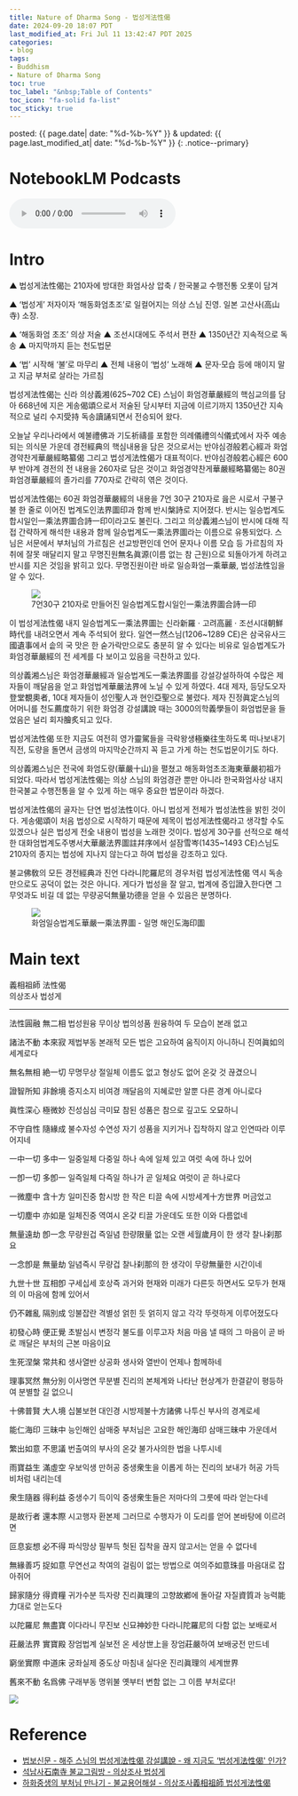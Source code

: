 ```yaml
---
title: Nature of Dharma Song - 법성게法性偈
date: 2024-09-20 18:07 PDT
last_modified_at: Fri Jul 11 13:42:47 PDT 2025
categories:
- blog
tags:
- Buddhism
- Nature of Dharma Song
toc: true
toc_label: "&nbsp;Table of Contents"
toc_icon: "fa-solid fa-list"
toc_sticky: true
---
```


posted: {{ page.date| date: "%d-%b-%Y" }}
&amp;
updated: {{ page.last_modified_at| date: "%d-%b-%Y" }}
{: .notice--primary}

# NotebookLM Podcasts

<audio id="podcast-1" controls>
	<source type="audio/wav" src="/resource/posts/2024-09-20-PDT - Nature of Dharma Song/NotebookLM/The Nature of Dharma Song_ A Buddhist Classic-01.wav">
	Your browser does not support this shorter audio element.
</audio>

<h1 id="intro">
	Intro
</h1>

&#9650; 법성게法性偈는 210자에 방대한 화엄사상 압축 / 한국불교 수행전통 오롯이 담겨

&#9650; ‘법성게’ 저자이자 ‘해동화엄초조’로 일컬어지는 의상 스님 진영. 일본 고산사(高山寺) 소장.

&#9650; ‘해동화엄 초조’ 의상 저술
&#9650; 조선시대에도 주석서 편찬
&#9650; 1350년간 지속적으로 독송
&#9650; 마지막까지 듣는 천도법문

&#9650; ‘법’ 시작해 ‘불’로 마무리
&#9650; 전체 내용이 ‘법성’ 노래해
&#9650; 문자·모습 등에 매이지 말고 지금 부처로 살라는 가르침

법성게法性偈는 신라 의상義湘(625~702 CE) 스님이 화엄경華嚴經의 핵심교의를 담아 668년에 지은 게송偈頌으로서
저술된 당시부터 지금에 이르기까지 1350년간 지속적으로 널리 수지受持 독송讀誦되면서 전승되어 왔다.


오늘날 우리나라에서 예불禮佛과 기도祈禱를 포함한 의례儀禮의식儀式에서 자주 예송되는 의식문 가운데
경전經典의 핵심내용을 담은 것으로서는
반야심경般若心經과 화엄경약찬게華嚴經略纂偈 그리고 법성게法性偈가 대표적이다.
반야심경般若心經은 600부 반야계 경전의 전 내용을 260자로 담은 것이고
화엄경약찬게華嚴經略纂偈는 80권 화엄경華嚴經의 졸가리를 770자로 간략히 엮은 것이다.

법성게法性偈는 60권 화엄경華嚴經의 내용을 7언 30구 210자로 읊은 시로서
구불구불 한 줄로 이어진 법계도인法界圖印과 함께 반시槃詩로 지어졌다.
반시는 일승법계도합시일인一乘法界圖合詩一印이라고도 불린다.
그리고 의상義湘스님이 반시에 대해 직접 간략하게 해석한 내용과 함께
일승법계도一乘法界圖라는 이름으로 유통되었다.
스님은 서문에서 부처님의 가르침은 선교방편인데
언어 문자나 이름 모습 등 가르침의 자취에 잘못 매달리지 말고
무명진원無名眞源(이름 없는 참 근원)으로 되돌아가게 하려고 반시를 지은 것임을 밝히고 있다.
무명진원이란 바로 일승화엄一乘華嚴, 법성法性임을 알 수 있다.

<div class="fig-container">
	<figure>
		<img src="/assets/images/buddhism/nature-of-dharma-song-01.jpg">
		<figcaption>
			7언30구 210자로 만들어진 일승법계도합시일인一乘法界圖合詩一印
		</figcaption>
	</figure>
</div>

이 법성게法性偈 내지 일승법계도一乘法界圖는
신라新羅&nbsp;&sdot;&nbsp;고려高麗&nbsp;&sdot;&nbsp;조선시대朝鮮時代를 내려오면서 계속 주석되어 왔다.
일연一然스님(1206~1289 CE)은
삼국유사三國遺事에서 솥의 국 맛은 한 숟가락만으로도 충분히 알 수 있다는 비유로
일승법계도가 화엄경華嚴經의 전 세계를 다 보이고 있음을 극찬하고 있다.

의상義湘스님은 화엄경華嚴經과
일승법계도一乘法界圖를 강설강설하하여 수많은 제자들이 깨달음을 얻고 화엄법계華嚴法界에 노닐 수 있게 하였다.
4대 제자, 등당도오자登堂覩奧者, 10대 제자들이 성인聖人과 현인亞聖으로 불렸다.
제자 진정眞定스님의 어머니를 천도薦度하기 위한 화엄경 강설講說 때는
3000의학義學들이 화엄법문을 들었음은 널리 회자膾炙되고 있다.

법성게法性偈 또한 지금도 여전히 영가靈駕들을 극락왕생極樂往生하도록 떠나보내기 직전,
도량을 돌면서 금생의 마지막순간까지 꼭 듣고 가게 하는 천도법문이기도 하다.

의상義湘스님은 전국에 화엄도량(華嚴十山)을 펼쳤고
해동화엄초조海東華嚴初祖가 되었다.
따라서 법성게法性偈는 의상 스님의 화엄경관 뿐만 아니라
한국화엄사상 내지 한국불교 수행전통을 알 수 있게 하는 매우 중요한 법문이라 하겠다.

법성게法性偈의 골자는 단연 <font class="emph">법성法性</font>이다.
아니 <font class="emph">법성게 전체가 법성法性을 밝힌 것이다.</font>
게송偈頌이 처음 법성으로 시작하기 때문에 제목이 법성게法性偈라고 생각할 수도 있겠으나
실은 <font class="emph">법성게 전全 내용이 법성을 노래한 것이다.</font>
법성게 30구를 선적으로 해석한 대화엄법계도주병서大華嚴法界圖註幷序에서
설잠雪岑(1435~1493 CE)스님도
210자의 종지는 법성에 지나지 않는다고 하여 법성을 강조하고 있다.

불교佛敎의 모든 경전經典과 진언 다라니陀羅尼의 경우처럼
법성게法性偈 역시 독송만으로도 공덕이 없는 것은 아니다.
게다가 법성을 잘 알고, 법계에 증입證入한다면
그 무엇과도 비길 데 없는 무량공덕無量功德을 얻을 수 있음은 분명하다.


<!--
‘법성게’에서는 일승화엄의 세계인 법계를 법성으로 보이고 있으니, 법계 모든 존재가 법성원융의 법성성기이다. 다시 말해서 오척 되는 ‘나’의 몸인 오척신(五尺身)이 바로 오척법성으로서 법성신(法性身)이다. 반시의 그림은 온 법계가 한 몸인 모습[全法界一身之像]이다.
이 법성신을 바로 깨달으면 ‘화엄경’의 모든 부처님인 열 부처님[十佛]으로 출현하게 된다. 이를 법성가(法性家)에 되돌아간다고 한다. 예부터 부처[舊來佛]인 본래 자기 모습대로 살게 되는 것이다. 바꾸어 말해서 누구나 갈구하는 상락(常樂)의 영원한 행복을 얻게 되는 것이다. 이것이 불교의 구경처인 불세계이고 성불임을 의상 스님은 역설하고 있다.

이 법문은 지금 여기, 이 몸 바로 붓다로 살게 하는 가르침이다. 설사 곧바로 눈뜨지 못해서 부처님처럼 살지는 못한다 하더라도, 적어도 무한한 가능성을 계발할 수 있는 잠재력이 갖추어져 있어서, 얼마든지 행복할 수 있는 존재인 자신을 자중(自重)하는 마음을 가질 수 있다. 부연한다면 오척신이 법성신임을 굳게 믿는 신심만 있어도 신구의(身口意)와 육근(六根)으로 함부로 업을 짓지 않고 모두 행복할 수 있는 보리심행을 일으킬 수 있다.

의상 스님은 또 ‘백화도량발원문’과 ‘일승발원문’ 등을 지어서, 화엄정토인 법계로 인도해 주기도 하였다. 의상 스님의 이 발원문은 우리나라 발원문의 효시이다. 그리하여 당시 삼국통일로 인한 전란에 의해 피폐하고 고통스러운 이들에게 고통에서 벗어나는 길을 제시해 주었으니, 발원문을 통하여 불보살님의 가피를 입어서 스스로 치유하고 행복을 찾게 해 준 것이다.

그리하여 의상 스님은 ‘여래의 화현[金山寶蓋之幻有]’이라 칭송되었다.(‘의상전교’) 출가자는 물론 재가불자들도 다 같이 성불하고 부처님처럼 살고자 하는 원을 갖고 수행하고 신행생활을 한다. 하지만 그 일이 결코 쉽지 않음을 누구나 느끼고 있을 것이다. 그런데 의상 스님은 줄곧 여래의 화현이라 존숭되었던 것이다. 스님은 제자들에게 가르쳐준 자신의 가르침 그대로 깨달은 삶을 펼친 화엄행자임을 잘 말해주고 있는 것이다.

이처럼 ‘법성게’와 발원문을 지어 ‘화엄경’의 가르침으로 오로지 제자교육과 교화행으로 일관했던 의상 스님은 출신이 진골 또는 성골인 왕족으로서 15세 전후[丱歲]에 출가하였다. 그때는 신라에도 이미 경론이 많이 전래되어 있었던 터이다. 스님은 출가한 후 나름 수행하다가 원효(元曉, 617~686) 스님과 함께 현장(玄奘, 602~664) 스님의 명성을 듣고 입당 유학을 시도하였다. 도중에 원효 스님은 깨달은 바 있어 그만 되돌아갔다.

의상 스님은 ‘죽어도 물러나지 않겠다’는 서원으로 혼자서 입당하였다. 스님은 도중에 발걸음을 종남산 지상사(至相寺)로 돌렸다. 그리하여 지엄(智儼, 602~668) 스님 문하에서 ‘화엄경’을 배우고 ‘법성게’를 짓게 되었던 것이다.

현장 스님의 유식설은 망심(妄心)이고, 원효 스님이 깨달았다는 심성설은 진망화합(眞妄和合)의 여래장심이라면, 의상 스님이 수학한 ‘화엄경’의 유심설은 진심(眞心)으로서 여래장자성청정심이고 여래성기심(如來性起心)이다. 여래의 성품이 그대로 일어나 만덕을 구족한 마음인 것이다. 이로 볼 때 스님은 처음 중생 마음에서 점차 구경의 부처님 마음으로 다가감을 알 수 있다.

지엄 스님은 의상 스님과 처음 만나기 전날 밤 꿈을 꾸고는, 신라로부터 대덕이 올 줄 알고 도량을 깨끗이 소제하고 기다리고 있었다. 그 자리에서 의상 스님은 화엄의 오묘한 뜻을 분석해보이고 입실하게 되었다.

지상사에서 ‘화엄경’ 공부를 계속한 의상 스님은 총장원년(668년) 7월15일에 ‘법성게’를 지었다. 스승 지엄 스님의 입적 후, 당나라가 신라를 침공하려 한다는 소식을 접한 의상 스님은 고국 신라가 전쟁에 대비할 수 있도록 귀국을 앞당기게 된다. 스님은 귀국 전후 계속 화엄성중의 두호와 호법용[善妙]의 외호를 받은 일이 전해진다.

귀국(671)후 의상 스님은 낙산에서 관음보살을 친견하고 관음신앙을 열었으며, 부석사를 화엄본찰로 삼아 제자들 교육에 헌신하고 화엄교화를 펼쳐갔다. 스님은 부처님 도량이 평등한 법계임을 몸소 보여주었다. 그것은 문무왕이 의상 스님을 존경하여 전답과 노비[奴僕]를 하사하려고 했을 때 ‘우리 불법은 평등하여 고하(高下)가 함께 동등하고 귀천이 다르지 않다’라 하고 받지 않았으며, 왕이 성을 많이 쌓으려고 백성들을 고달프게 함을 보고는 왕에게 권하여 축성을 그만두게 한 사실만으로도 충분히 알 수 있다고 하겠다.

오늘날도 의상 스님의 법력과 가르침이 얼마나 절실히 필요한지, 여전히 전국사찰에서 ‘법성게’가 독송되고 있는 인연을 깊이 돌아보게 한다. 스님의 혜명을 이어가려는 평등정신을 잘 전승하고 여래가 계속 출현하시는 청정 법계를 유지할 수 있기 위해서는, 의상 스님의 생애와 ‘법성게’에 담긴 화엄정신과 수증방편을 좀 더 깊이 이해할 필요가 있을 것이다.

필자는 처음에 마음공부하려고 출가했는데, 먼저 강원에서 ‘화엄경’을 배우다가 “모든 것은 오직 마음이 만든 것이다(一切唯心造)”라는 구절에서 문득 경전의 유심설을 좀 더 공부해야겠다고 생각했다. 그래서 강원을 졸업한 후 동국대와 동 대학원으로 진학하여 석사학위논문으로 ‘화엄경’의 발보리심에 대해서, 박사학위논문으로는 의상 스님의 ‘일승법계도’와 그 주석서에 보이는 법성 성기에 대한 것을 주제로 삼았다. 그 후 불교학과에서 화엄학을 주로 가르치다가 퇴임하고 현재 명예교수로 있는 중이다. 이제 법보신문에 ‘법성게’에 대한 글을 연재하는 새 인연을 만나게 되어, 지금까지 학생들과 함께 공부하고 연구한 ‘법성게’의 내용을 총 정리하는 기회로 삼고자 한다. ‘법성’의 ‘법(法)’에서 시작하여 구래불의 ‘불(佛)’로 끝나는 ‘법성게’ 30구의 내용을, “가도가도 본래자리 도달하고 도달해도 출발한 자리(行行本處至至發處)”로 표현한 의상 스님의 뜻을 잘 담아 낼 수 있을지, 눈 밝은 분의 질정을 바란다.

해주 스님 동국대 명예교수 jeon@dongguk.edu
-->

<div class="fig-container">
	<figure>
		<img src="/assets/images/buddhism/nature-of-dharma-song-02-larger.png">
		<figcaption>
			화엄일승법계도華嚴一乘法界圖 - 일명 해인도海印圖
		</figcaption>
	</figure>
</div>

<h1 id="main-text">
	Main text
</h1>

義相祖師 法性偈
<br>
의상조사 법성게

<hr>
<div class="translation-container">

<p>
	法性圓融 無二相
<span class="chinese-korean-transliteration">
	법성원융 무이상
</span>
<span class="chinese-korean-translation">
	법의성품 원융하여 두 모습이 본래 없고
</span>
</p>

<p>
	諸法不動 本來寂
<span class="chinese-korean-transliteration">
	제법부동 본래적
</span>
<span class="chinese-korean-translation">
	모든 법은 고요하여 움직이지 아니하니 진여眞如의 세계로다
</span>
</p>

<p>
	無名無相 絶一切
<span class="chinese-korean-transliteration">
	무명무상 절일체
</span>
<span class="chinese-korean-translation">
	이름도 없고 형상도 없어 온갖 것 끊겼으니
<br>
</span>
</p>

<p>
	證智所知 非餘境
<span class="chinese-korean-transliteration">
	증지소지 비여경
</span>
<span class="chinese-korean-translation">
	깨달음의 지혜로만 알뿐 다른 경계 아니로다
</span>
</p>

<p>
	眞性深心 極微妙
<span class="chinese-korean-transliteration">
	진성심심 극미묘
</span>
<span class="chinese-korean-translation">
	참된 성품은 참으로 깊고도 오묘하니
</span>
</p>

<p>
	不守自性 隨緣成
<span class="chinese-korean-transliteration">
	불수자성 수연성
</span>
<span class="chinese-korean-translation">
	자기 성품을 지키거나 집착하지 않고 인연따라 이루어지네
</span>
</p>

<p>
	一中一切 多中一
<span class="chinese-korean-transliteration">
	일중일체 다중일
</span>
<span class="chinese-korean-translation">
	하나 속에 일체 있고 여럿 속에 하나 있어
</span>
</p>

<p>
	一卽一切 多卽一
<span class="chinese-korean-transliteration">
	일즉일체 다즉일
</span>
<span class="chinese-korean-translation">
	하나가 곧 일체요 여럿이 곧 하나로다
<br>
</span>
</p>

<p>
	一微塵中 含十方
<span class="chinese-korean-transliteration">
	일미진중 함시방
</span>
<span class="chinese-korean-translation">
	한 작은 티끌 속에 시방세계十方世界 머금었고
<br>
</span>
</p>

<p>
	一切塵中 亦如是
<span class="chinese-korean-transliteration">
	일체진중 역여시
</span>
<span class="chinese-korean-translation">
	온갖 티끌 가운데도 또한 이와 다름없네
</span>
</p>

<p>
	無量遠劫 卽一念
<span class="chinese-korean-transliteration">
	무량원겁 즉일념
</span>
<span class="chinese-korean-translation">
	한량限量 없는 오랜 세월歲月이 한 생각 찰나刹那요
</span>
</p>

<p>
	一念卽是 無量劫
<span class="chinese-korean-transliteration">
	일념즉시 무량겁
</span>
<span class="chinese-korean-translation">
	찰나刹那의 한 생각이 무량無量한 시간이네
</span>
</p>

<p>
	九世十世 互相卽
<span class="chinese-korean-transliteration">
	구세십세 호상즉
</span>
<span class="chinese-korean-translation">
	과거와 현재와 미래가 다른듯 하면서도
	모두가 현재의 이 마음에 함께 있어서
</span>
</p>

<p>
	仍不雜亂 隔別成
<span class="chinese-korean-transliteration">
	잉불잡란 격별성
</span>
<span class="chinese-korean-translation">
	얽힌 듯 얽히지 않고 각각 뚜렷하게 이루어졌도다
<br>
</span>
</p>

<p>
	初發心時 便正覺
<span class="chinese-korean-transliteration">
	초발심시 변정각
</span>
<span class="chinese-korean-translation">
	불도를 이루고자 처음 마음 낼 때의 그 마음이
	곧 바로 깨달은 부처의 근본 마음이요
<br>
</span>
</p>

<p>
	生死涅槃 常共和
<span class="chinese-korean-transliteration">
	생사열반 상공화
</span>
<span class="chinese-korean-translation">
	생사와 열반이 언제나 함께하네
<br>
</span>
</p>

<p>
	理事冥然 無分別
<span class="chinese-korean-transliteration">
	이사명연 무분별
</span>
<span class="chinese-korean-translation">
	진리의 본체계와 나타난 현상계가
	한결같이 평등하여 분별할 길 없으니
</span>
</p>

<p>
	十佛普賢 大人境
<span class="chinese-korean-transliteration">
	십불보현 대인경
</span>
<span class="chinese-korean-translation">
	시방제불十方諸佛 나투신 부사의 경계로세
<br>
</span>
</p>

<p>
	能仁海印 三昧中
<span class="chinese-korean-transliteration">
	능인해인 삼매중
</span>
<span class="chinese-korean-translation">
	부처님은 고요한 해인海印 삼매三昧中 가운데서
</span>
</p>

<p>
	繁出如意 不思議
<span class="chinese-korean-transliteration">
	번출여의 부사의
</span>
<span class="chinese-korean-translation">
	온갖 불가사의한 법을 나투시네
<br>
</span>
</p>

<p>
	雨寶益生 滿虛空
<span class="chinese-korean-transliteration">
	우보익생 만허공
</span>
<span class="chinese-korean-translation">
	중생衆生을 이롭게 하는 진리의 보내가 허공 가득 비처럼 내리는데
</span>
</p>

<p>
	衆生隨器 得利益
<span class="chinese-korean-transliteration">
	중생수기 득이익
</span>
<span class="chinese-korean-translation">
	중생衆生들은 저마다의 그룻에 따라 얻는다네
</span>
</p>

<p>
	是故行者 還本際
<span class="chinese-korean-transliteration">
	시고행자 환본제
</span>
<span class="chinese-korean-translation">
	그러므로 수행자가 이 도리를 얻어 본바탕에 이르려면
<br>
</span>
</p>

<p>
	叵息妄想 必不得
<span class="chinese-korean-transliteration">
	파식망상 필부득
</span>
<span class="chinese-korean-translation">
	헛된 집착을 끊지 않고서는 얻을 수 없다네
</span>
</p>

<p>
	無緣善巧 捉如意
<span class="chinese-korean-transliteration">
	무연선교 착여의
</span>
<span class="chinese-korean-translation">
	걸림이 없는 방법으로 여의주如意珠를 마음대로 잡아쥐어
</span>
</p>

<p>
	歸家隨分 得資糧
<span class="chinese-korean-transliteration">
	귀가수분 득자량
</span>
<span class="chinese-korean-translation">
	진리眞理의 고향故鄕에 돌아갈 자질資質과 능력能力대로 얻는도다
</span>
</p>

<p>
	以陀羅尼 無盡寶
<span class="chinese-korean-transliteration">
	이다라니 무진보
</span>
<span class="chinese-korean-translation">
	신묘神妙한 다라니陀羅尼의 다함 없는 보배로서
</span>
</p>

<p>
	莊嚴法界 實寶殿
<span class="chinese-korean-transliteration">
	장엄법계 실보전
</span>
<span class="chinese-korean-translation">
	온 세상世上을 장엄莊嚴하여 보배궁전 만드네
</span>
</p>

<p>
	窮坐實際 中道床
<span class="chinese-korean-transliteration">
	궁좌실제 중도상
</span>
<span class="chinese-korean-translation">
	마침내 실다운 진리眞理의 세계世界
</span>
</p>

<p>
	舊來不動 名爲佛
<span class="chinese-korean-transliteration">
	구래부동 명위불
</span>
<span class="chinese-korean-translation">
	옛부터 변함 없는 그 이름 부처로다!
</span>
</p>
</div>


<div class="img-container">
	<img src="/assets/images/buddhism/thinking-02.png">
</div>


<h1 id="ref">Reference</h1>

<ul>
<li>
	<a href="http://www.beopbo.com/news/articleView.html?idxno=101592">
	법보신문
	-
	해주 스님의 법성게法性偈 강설講說
	-
	왜 지금도 ‘법성게法性偈' 인가?
	</a>
</li>
<li>
	<a href="http://www.seoknamsa.or.kr/www/bbs/board.php?bo_table=budapainting&wr_id=33&sca=%EB%B6%88%ED%99%94&sfl=mb_id%2C1&stx=suknamsa">
	석남사石南寺 불교그림방 - 의상조사 법성게
	</a>
</li>
<li>
	<a href="https://blog.naver.com/hahwajs/10135115018">
	하화중생의 부처님 만나기 - 불교용어해설 - 의상조사義相祖師 법성게法性偈
	</a>
</li>
</ul>


